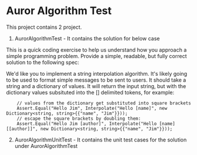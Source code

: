 # Auror Algorithm Test

This project contains 2 project.
1. AurorAlgorithmTest - It contains the solution for below case

This is a quick coding exercise to help us understand how you approach a simple programming problem. Provide a simple, readable, but fully correct solution to the following spec:

We'd like you to implement a string interpolation algorithm. It's likely going to be used to format simple messages to be sent to users. It should take a string and a dictionary of values. It will return the input string, but with the dictionary values subsituted into the [] delimited tokens, for example:

```    
    // values from the dictionary get substituted into square brackets
    Assert.Equal("Hello Jim", Interpolate("Hello [name]", new Dictionary<string, string>{{"name", "Jim"}}));
    // escape the square brackets by doubling them:
    Assert.Equal("Hello Jim [author]", Interpolate("Hello [name] [[author]]", new Dictionary<string, string>{{"name", "Jim"}}));
```

2. AurorAlgorithmUnitTest - It contains the unit test cases for the solution under AurorAlgorithmTest

 

